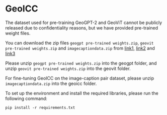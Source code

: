 # GeoICC
The dataset used for pre-training GeoGPT-2 and GeoViT cannot be publicly released due to confidentiality reasons, but we have provided pre-trained weight files. 

You can download the zip files `geogpt pre-trained weights.zip`, `geovit pre-trained weights.zip` and `imagecaptiondata.zip` from [link1](), [link2](https://cdn-lfs-us-1.hf.co/repos/a2/90/a290ae801c20cc6255504f0e426d0d68fc94568435991cc5113b54f182d4c884/95b07bc584b83a676abfe9af46c2e97f81c06981310876c4eb3a0175156972c0?response-content-disposition=attachment%3B+filename*%3DUTF-8%27%27geovit%252520pre-trained%252520weights.zip%3B+filename%3D%22geovit%2520pre-trained%2520weights.zip%22%3B&response-content-type=application%2Fzip&Expires=1743602250&Policy=eyJTdGF0ZW1lbnQiOlt7IkNvbmRpdGlvbiI6eyJEYXRlTGVzc1RoYW4iOnsiQVdTOkVwb2NoVGltZSI6MTc0MzYwMjI1MH19LCJSZXNvdXJjZSI6Imh0dHBzOi8vY2RuLWxmcy11cy0xLmhmLmNvL3JlcG9zL2EyLzkwL2EyOTBhZTgwMWMyMGNjNjI1NTUwNGYwZTQyNmQwZDY4ZmM5NDU2ODQzNTk5MWNjNTExM2I1NGYxODJkNGM4ODQvOTViMDdiYzU4NGI4M2E2NzZhYmZlOWFmNDZjMmU5N2Y4MWMwNjk4MTMxMDg3NmM0ZWIzYTAxNzUxNTY5NzJjMD9yZXNwb25zZS1jb250ZW50LWRpc3Bvc2l0aW9uPSomcmVzcG9uc2UtY29udGVudC10eXBlPSoifV19&Signature=uQ%7ENqQzmIeVbDV8qPSvh5wQC1feIXJHLHusqKCn4Z-53%7EQddZeARRPZawsv4flKNCJ8Cw8MUpk%7EGDyzLPuA4qlyodfYQKhWo62rD9I2LkhmS9Z7ETl--OJWT5bmY-KfrktXGQ%7EtiZZtXemMncG6MoTt7XII%7EzxLcdLpTuCwFlB1jZGcYfXEnVWraWjCyeJeiMFaY-dmQyi8VC0LGUlprLeuQ7Qvo8w42qcpy%7Ei-0Usi6BRTS44bZQpqXuocxhuuX6fySSH-1Dyl9%7EVVNy9Nqvx6RFHIVZfuevOPhtMUm4cn3NnU0nAXLwoGC%7EAWswLGUUoy0YZ9jMlyGCA7LRFw4bA__&Key-Pair-Id=K24J24Z295AEI9) and [link3](https://cdn-lfs-us-1.hf.co/repos/b6/ba/b6ba2aa8e25c776308f89f652c3c617f58bc6051dbe8c1853755c381fc7ec860/45e84c6511f3422f88a063ebc3808d74ab5ee4b029847f05e1269562ba5c6c6e?response-content-disposition=attachment%3B+filename*%3DUTF-8%27%27imagecaptiondata.zip%3B+filename%3D%22imagecaptiondata.zip%22%3B&response-content-type=application%2Fzip&Expires=1743602559&Policy=eyJTdGF0ZW1lbnQiOlt7IkNvbmRpdGlvbiI6eyJEYXRlTGVzc1RoYW4iOnsiQVdTOkVwb2NoVGltZSI6MTc0MzYwMjU1OX19LCJSZXNvdXJjZSI6Imh0dHBzOi8vY2RuLWxmcy11cy0xLmhmLmNvL3JlcG9zL2I2L2JhL2I2YmEyYWE4ZTI1Yzc3NjMwOGY4OWY2NTJjM2M2MTdmNThiYzYwNTFkYmU4YzE4NTM3NTVjMzgxZmM3ZWM4NjAvNDVlODRjNjUxMWYzNDIyZjg4YTA2M2ViYzM4MDhkNzRhYjVlZTRiMDI5ODQ3ZjA1ZTEyNjk1NjJiYTVjNmM2ZT9yZXNwb25zZS1jb250ZW50LWRpc3Bvc2l0aW9uPSomcmVzcG9uc2UtY29udGVudC10eXBlPSoifV19&Signature=FxAPintu3-UzW-1C6iNgVK6a3HRGq3aScjHvoN9ytXR5iQ4zBPz-IWOXRftmTJYuiYZMlChLbFkJUcHHuM5Y6LgS9AeClBvAVrKqNvF76jhNuMoae3ffJfuZdFtCWGkvBG99nK688RCAcdngQMmRPuwTwojuRFkJgYEImFL5M%7ETKTYrw3yz3-D0ZhVbBgWz%7ELv9mr6Yb%7ESketdefyuRvVVrIz6UYqDsqU1Giinqmj7Wuj0eLtH5QzA9%7EGibOUeeFF5-uDQAHR9mveSkZIC0TQPv%7EBzKIS6knYFyLLd0R5JGEM9yzkXSs3mvlsfhwUaFC2frL05uxgDOjKqE18Xem2Q__&Key-Pair-Id=K24J24Z295AEI9)

Please unzip `geogpt pre-trained weights.zip` into the geogpt folder, and unzip `geovit pre-trained weights.zip` into the geovit folder.

For fine-tuning GeoICC on the image-caption pair dataset, please unzip `imagecaptiondata.zip` into the geoicc folder.

To set up the environment and install the required libraries, please run the following command:
```
pip install -r requirements.txt
```
